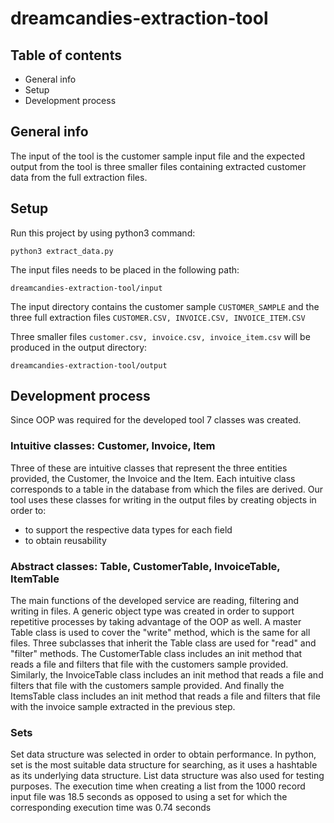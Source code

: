 # dreamcandies-extraction-tool

## Table of contents 

- General info
- Setup
- Development process

## General info
The input of the tool is the customer sample input file and the expected output from the tool is three smaller files 
containing extracted customer data from the full extraction files.

## Setup
Run this project by using python3 command:

`python3 extract_data.py` 

The input files needs to be placed in the following path:

`dreamcandies-extraction-tool/input` 

The input directory contains the customer sample `CUSTOMER_SAMPLE` and the three full extraction files `CUSTOMER.CSV, INVOICE.CSV, INVOICE_ITEM.CSV` 

Three smaller files `customer.csv, invoice.csv, invoice_item.csv` will be produced in the output directory:

`dreamcandies-extraction-tool/output` 

## Development process

Since OOP was required for the developed tool 7 classes was created. 

### Intuitive classes: Customer, Invoice, Item
Three of these are intuitive classes that represent the three entities provided, the Customer, the Invoice and the Item.
Each intuitive class corresponds to a table in the database from which the files are derived.
Our tool uses these classes for writing in the output files by creating objects in order to:
- to support the respective data types for each field 
- to obtain reusability 

### Abstract classes: Table, CustomerTable, InvoiceTable, ItemTable
The main functions of the developed service are reading, filtering and writing in files.
A generic object type was created in order to support repetitive processes by taking advantage of the OOP as well.
A master Table class is used to cover the "write" method, which is the same for all files.
Three subclasses that inherit the Table class are used for "read" and "filter" methods.
The CustomerTable class includes an init method that reads a file and filters that file with the customers sample provided.
Similarly, the InvoiceTable class includes an init method that reads a file and filters that file with the customers sample provided.
And finally the ItemsTable class includes an init method that reads a file and filters that file with the invoice sample extracted in the previous step.

### Sets 
Set data structure was selected in order to obtain performance.
In python, set is the most suitable data structure for searching, as it uses a hashtable as its underlying data structure.
List data structure was also used for testing purposes. The execution time when creating a list from the 1000 record input file was 18.5 seconds as opposed to using a set for which the corresponding execution time was 0.74 seconds